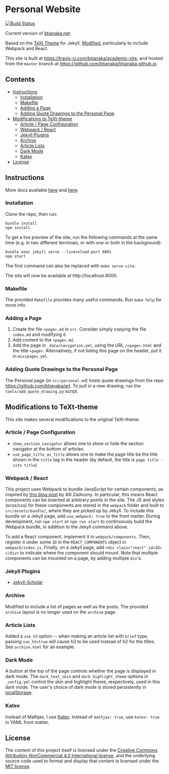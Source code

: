 # Personal Website

[![Build Status](https://travis-ci.com/btjanaka/academic-site.svg?branch=master)](https://travis-ci.com/btjanaka/academic-site)

Current version of [btjanaka.net](https://btjanaka.net).

Based on the [TeXt Theme](https://tianqi.name/jekyll-TeXt-theme/test/) for
Jekyll. [Modified](#modifications-to-text-theme), particularly to include
Webpack and React.

This site is built at https://travis-ci.com/btjanaka/academic-site, and hosted
from the `master` branch at https://github.com/btjanaka/btjanaka.github.io.

## Contents

<!-- vim-markdown-toc GFM -->

* [Instructions](#instructions)
  * [Installation](#installation)
  * [Makefile](#makefile)
  * [Adding a Page](#adding-a-page)
  * [Adding Quote Drawings to the Personal Page](#adding-quote-drawings-to-the-personal-page)
* [Modifications to TeXt-theme](#modifications-to-text-theme)
  * [Article / Page Configuration](#article--page-configuration)
  * [Webpack / React](#webpack--react)
  * [Jekyll Plugins](#jekyll-plugins)
  * [Archive](#archive)
  * [Article Lists](#article-lists)
  * [Dark Mode](#dark-mode)
  * [Katex](#katex)
* [License](#license)

<!-- vim-markdown-toc -->

## Instructions

More docs available
[here](https://tianqi.name/jekyll-TeXt-theme/docs/en/quick-start) and
[here](https://jekyllrb.com).

### Installation

Clone the repo, then run:

```
bundle install
npm install
```

To get a live preview of the site, run the following commands at the same time
(e.g. in two different terminals, or with one or both in the background):

```
bundle exec jekyll serve --livereload-port 8001
npm start
```

The first command can also be replaced with `make serve-site`.

The site will now be available at http://localhost:8000.

### Makefile

The provided `Makefile` provides many useful commands. Run `make help` for more
info.

### Adding a Page

1. Create the file `<page>.md` in `src`. Consider simply copying the file
   `index.md` and modifying it.
1. Add content to the `<page>.md`.
1. Add the page in `_data/navigation.yml`, using the URL `/<page>.html` and the
   title `<page>`. Alternatively, if not listing this page on the header, put it
   in `miscpages.yml`.

### Adding Quote Drawings to the Personal Page

The Personal page (in `src/personal.md`) hosts quote drawings from the repo
https://github.com/btjanaka/art. To pull in a new drawing, run the
`tools/add_quote_drawing.py` script.

## Modifications to TeXt-theme

This site makes several modifications to the original TeXt-theme.

### Article / Page Configuration

- `show_section_navigator` allows one to show or hide the section navigator at
  the bottom of articles.
- `use_page_title_as_title` allows one to make the page title be the title shown
  in the `title` tag in the header (by default, the title is
  `page title - site title`)

### Webpack / React

This project uses Webpack to bundle JavaScript for certain components, as
inspired by
[this blog post](https://allizad.com/2016/05/02/using-webpack-with-jekyll/) by
Alli Zadrozny. In particular, this means React components can be inserted at
arbitrary points in the site. The JS and styles (scss/css) for these components
are stored in the `webpack` folder and built to `src/assets/bundle/`, where they
are picked up by Jekyll. To include this bundle on a Jekyll page, add
`use_webpack: true` to the front matter. During development, run `npm start` or
`npm run start` to continuously build the Webpack bundle, in addition to the
Jekyll command above.

To add a React component, implement it in `webpack/components`. Then, register
it under some `ID` in the `REACT_COMPONENTS` object in `webpack/index.js`.
Finally, on a Jekyll page, add `<div class="react" id=ID></div>` to indicate
where the component should mount. Note that multiple components can be mounted
on a page, by adding multiple `div`'s.

### Jekyll Plugins

- [Jekyll-Scholar](https://github.com/inukshuk/jekyll-scholar)

### Archive

Modified to include a list of pages as well as the posts. The provided `archive`
layout is no longer used on the `archive` page.

### Article Lists

Added a `use_h3` option -- when making an article list with `brief` type,
passing `use_h3=true` will cause h3 to be used instead of h2 for the titles. See
`archive.html` for an example.

### Dark Mode

A button at the top of the page controls whether the page is displayed in dark
mode. The `dark_text_skin` and `dark_highlight_theme` options in `_config.yml`
control the skin and highlight theme, respectively, used in this dark mode. The
user's choice of dark mode is stored persistently in
[localStorage](https://developer.mozilla.org/en-US/docs/Web/API/Window/localStorage).

### Katex

Instead of Mathjax, I use [Katex](https://katex.org). Instead of
`mathjax: true`, use `katex: true` in YAML front matter.

## License

The content of this project itself is licensed under the
[Creative Commons Attribution-NonCommercial 4.0 International license](https://creativecommons.org/licenses/by-nc/4.0/),
and the underlying source code used to format and display that content is
licensed under the [MIT license](https://en.wikipedia.org/wiki/MIT_License).
